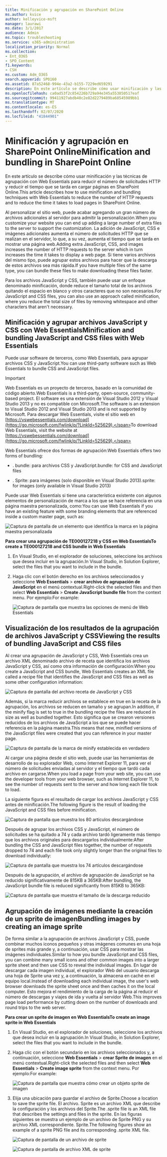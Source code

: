 ```yaml
---
title: Minificación y agrupación en SharePoint Online
ms.author: kvice
author: kelleyvice-msft
manager: laurawi
ms.date: 3/1/2017
audience: Admin
ms.topic: troubleshooting
ms.service: o365-administration
localization_priority: Normal
ms.collection:
- Ent_O365
- SPO_Content
f1.keywords:
- CSH
ms.custom: Adm_O365
search.appverid: SPO160
ms.assetid: 87a52468-994e-43a2-b155-7229ed659291
description: En este artículo se describe cómo usar minificación y las técnicas de agrupación con Web Essentials para reducir el número de solicitudes HTTP y reducir el tiempo que se tarda en cargar páginas en SharePoint Online.
ms.openlocfilehash: ca0ad53f2c854226b729a94e345a553850517eaf
ms.sourcegitcommit: 99411927abdb40c2e82d2279489ba60545989bb1
ms.translationtype: MT
ms.contentlocale: es-ES
ms.lasthandoff: 02/07/2020
ms.locfileid: "41844901"
---
```

# <a name="minification-and-bundling-in-sharepoint-online"></a><span data-ttu-id="1e79f-103">Minificación y agrupación en SharePoint Online</span><span class="sxs-lookup"><span data-stu-id="1e79f-103">Minification and bundling in SharePoint Online</span></span>

<span data-ttu-id="1e79f-104">En este artículo se describe cómo usar minificación y las técnicas de agrupación con Web Essentials para reducir el número de solicitudes HTTP y reducir el tiempo que se tarda en cargar páginas en SharePoint Online.</span><span class="sxs-lookup"><span data-stu-id="1e79f-104">This article describes how to use minification and bundling techniques with Web Essentials to reduce the number of HTTP requests and to reduce the time it takes to load pages in SharePoint Online.</span></span>
  
<span data-ttu-id="1e79f-105">Al personalizar el sitio web, puede acabar agregando un gran número de archivos adicionales al servidor para admitir la personalización.</span><span class="sxs-lookup"><span data-stu-id="1e79f-105">When you customize your website you can end up adding a large number of extra files to the server to support the customization.</span></span> <span data-ttu-id="1e79f-106">La adición de JavaScript, CSS e imágenes adicionales aumenta el número de solicitudes HTTP que se realizan en el servidor, lo que, a su vez, aumenta el tiempo que se tarda en mostrar una página web.</span><span class="sxs-lookup"><span data-stu-id="1e79f-106">Adding extra JavaScript, CSS, and images increases the number of HTTP requests to the server which in turn increases the time it takes to display a web page.</span></span> <span data-ttu-id="1e79f-107">Si tiene varios archivos del mismo tipo, puede agrupar estos archivos para hacer que la descarga de estos archivos sea más rápida.</span><span class="sxs-lookup"><span data-stu-id="1e79f-107">If you have multiple files of the same type, you can bundle these files to make downloading these files faster.</span></span>
  
<span data-ttu-id="1e79f-108">Para los archivos JavaScript y CSS, también puede usar un enfoque denominado minificación, donde reduce el tamaño total de los archivos quitando el espacio en blanco y otros caracteres que no son necesarios.</span><span class="sxs-lookup"><span data-stu-id="1e79f-108">For JavaScript and CSS files, you can also use an approach called minification, where you reduce the total size of files by removing whitespace and other characters that aren't necessary.</span></span>
  
## <a name="minification-and-bundling-javascript-and-css-files-with-web-essentials"></a><span data-ttu-id="1e79f-109">Minificación y agrupar archivos JavaScript y CSS con Web Essentials</span><span class="sxs-lookup"><span data-stu-id="1e79f-109">Minification and bundling JavaScript and CSS files with Web Essentials</span></span>

<span data-ttu-id="1e79f-110">Puede usar software de terceros, como Web Essentials, para agrupar archivos CSS y JavaScript.</span><span class="sxs-lookup"><span data-stu-id="1e79f-110">You can use third-party software such as Web Essentials to bundle CSS and JavaScript files.</span></span>
  
> [!IMPORTANT]
> <span data-ttu-id="1e79f-111">Web Essentials es un proyecto de terceros, basado en la comunidad de código abierto.</span><span class="sxs-lookup"><span data-stu-id="1e79f-111">Web Essentials is a third-party, open-source, community-based project.</span></span> <span data-ttu-id="1e79f-112">El software es una extensión de Visual Studio 2012 y Visual Studio 2013 y no es compatible con Microsoft.</span><span class="sxs-lookup"><span data-stu-id="1e79f-112">The software is an extension to Visual Studio 2012 and Visual Studio 2013 and is not supported by Microsoft.</span></span> <span data-ttu-id="1e79f-113">Para descargar Web Essentials, visite el sitio web en [https://vswebessentials.com/download](https://go.microsoft.com/fwlink/p/?LinkId=525629).</span><span class="sxs-lookup"><span data-stu-id="1e79f-113">To download Web Essentials, visit the website at [https://vswebessentials.com/download](https://go.microsoft.com/fwlink/p/?LinkId=525629).</span></span> 
  
<span data-ttu-id="1e79f-114">Web Essentials ofrece dos formas de agrupación:</span><span class="sxs-lookup"><span data-stu-id="1e79f-114">Web Essentials offers two forms of bundling:</span></span>
  
- <span data-ttu-id="1e79f-115">. bundle: para archivos CSS y JavaScript</span><span class="sxs-lookup"><span data-stu-id="1e79f-115">.bundle: for CSS and JavaScript files</span></span>
    
- <span data-ttu-id="1e79f-116">. Sprite: para imágenes (solo disponible en Visual Studio 2013)</span><span class="sxs-lookup"><span data-stu-id="1e79f-116">.sprite: for images (only available in Visual Studio 2013)</span></span>
    
<span data-ttu-id="1e79f-117">Puede usar Web Essentials si tiene una característica existente con algunos elementos de personalización de marca a los que se hace referencia en una página maestra personalizada, como:</span><span class="sxs-lookup"><span data-stu-id="1e79f-117">You can use Web Essentials if you have an existing feature with some branding elements that are referenced inside a custom master page, such as:</span></span>
  
![Captura de pantalla de un elemento que identifica la marca en la página maestra personalizada](media/3a6eba36-973d-482b-8556-a9394b8ba19f.png)
  
 <span data-ttu-id="1e79f-119">**Para crear una agrupación de TE000127218 y CSS en Web Essentials**</span><span class="sxs-lookup"><span data-stu-id="1e79f-119">**To create a TE000127218 and CSS bundle in Web Essentials**</span></span>
  
1. <span data-ttu-id="1e79f-120">En Visual Studio, en el explorador de soluciones, seleccione los archivos que desea incluir en la agrupación.</span><span class="sxs-lookup"><span data-stu-id="1e79f-120">In Visual Studio, in Solution Explorer, select the files that you want to include in the bundle.</span></span>
    
2. <span data-ttu-id="1e79f-121">Haga clic con el botón derecho en los archivos seleccionados y seleccione **Web Essentials** \> **crear archivo de agrupación de JavaScript** en el menú contextual.</span><span class="sxs-lookup"><span data-stu-id="1e79f-121">Right-click the selected files and then select **Web Essentials** \> **Create JavaScript bundle file** from the context menu.</span></span> <span data-ttu-id="1e79f-122">Por ejemplo:</span><span class="sxs-lookup"><span data-stu-id="1e79f-122">For example:</span></span> 
    
    ![Captura de pantalla que muestra las opciones de menú de Web Essentials](media/41aac84c-4538-4f78-b454-46e651f868a3.png)
  
## <a name="viewing-the-results-of-bundling-javascript-and-css-files"></a><span data-ttu-id="1e79f-124">Visualización de los resultados de la agrupación de archivos JavaScript y CSS</span><span class="sxs-lookup"><span data-stu-id="1e79f-124">Viewing the results of bundling JavaScript and CSS files</span></span>

<span data-ttu-id="1e79f-125">Al crear una agrupación de JavaScript y CSS, Web Essentials crea un archivo XML denominado archivo de receta que identifica los archivos JavaScript y CSS, así como otra información de configuración:</span><span class="sxs-lookup"><span data-stu-id="1e79f-125">When you create a JavaScript and CSS bundle, Web Essentials creates an XML file called a recipe file that identifies the JavaScript and CSS files as well as some other configuration information:</span></span> 
  
![Captura de pantalla del archivo receta de JavaScript y CSS](media/7ba891f8-52d8-467b-a0f6-b062dd1137a4.png)
  
<span data-ttu-id="1e79f-127">Además, si la marca reducir archivos se establece en true en la receta de la agrupación, los archivos se reducen en tamaño y se agrupan.</span><span class="sxs-lookup"><span data-stu-id="1e79f-127">In addition, if the minify flag is set to true in the bundling recipe the files are reduced in size as well as bundled together.</span></span> <span data-ttu-id="1e79f-128">Esto significa que se crearon versiones reducidos de los archivos de JavaScript a los que se puede hacer referencia en la página maestra.</span><span class="sxs-lookup"><span data-stu-id="1e79f-128">This means that new, minified versions of the JavaScript files were created that you can reference in your master page.</span></span>
  
![Captura de pantalla de la marca de minify establecida en verdadero](media/50523af2-6412-4117-ac3d-5bd26f6d562e.png)
  
<span data-ttu-id="1e79f-130">Al cargar una página desde el sitio web, puede usar las herramientas de desarrollo de su explorador Web, como Internet Explorer 11, para ver el número de solicitudes enviadas al servidor y el tiempo que tardó cada archivo en cargarse.</span><span class="sxs-lookup"><span data-stu-id="1e79f-130">When you load a page from your web site, you can use the developer tools from your web browser, such as Internet Explorer 11, to see the number of requests sent to the server and how long each file took to load.</span></span>
  
<span data-ttu-id="1e79f-131">La siguiente figura es el resultado de cargar los archivos JavaScript y CSS antes de minificación.</span><span class="sxs-lookup"><span data-stu-id="1e79f-131">The following figure is the result of loading the JavaScript and CSS files before minification.</span></span>
  
![Captura de pantalla que muestra los 80 artículos descargándose](media/e2df3912-1923-46e6-8cf2-3015a31554e1.png)
  
<span data-ttu-id="1e79f-133">Después de agrupar los archivos CSS y JavaScript, el número de solicitudes se ha quitado a 74 y cada archivo tardó ligeramente más tiempo que los archivos originales para descargarlos individualmente:</span><span class="sxs-lookup"><span data-stu-id="1e79f-133">After bundling the CSS and JavaScript files together, the number of requests dropped to 74 and each file took only slightly longer than the original files to download individually:</span></span>
  
![Captura de pantalla que muestra los 74 artículos descargándose](media/686c4387-70e8-4a74-9d45-059f33a91184.png)
  
<span data-ttu-id="1e79f-135">Después de la agrupación, el archivo de agrupación de JavaScript se ha reducido significativamente de 815KB a 365KB:</span><span class="sxs-lookup"><span data-stu-id="1e79f-135">After bundling, the JavaScript bundle file is reduced significantly from 815KB to 365KB:</span></span>
  
![Captura de pantalla que muestra el tamaño de la descarga reducido](media/5e7dbd98-faff-4f68-b320-108fb252e395.png)
  
## <a name="bundling-images-by-creating-an-image-sprite"></a><span data-ttu-id="1e79f-137">Agrupación de imágenes mediante la creación de un sprite de imagen</span><span class="sxs-lookup"><span data-stu-id="1e79f-137">Bundling images by creating an image sprite</span></span>

<span data-ttu-id="1e79f-138">De forma similar a la agrupación de archivos JavaScript y CSS, puede combinar muchos iconos pequeños y otras imágenes comunes en una hoja de sprites más grande y, a continuación, usar CSS para mostrar las imágenes individuales.</span><span class="sxs-lookup"><span data-stu-id="1e79f-138">Similar to how you bundle JavaScript and CSS files, you can combine many small icons and other common images into a larger sprite sheet and then use CSS to reveal the individual images.</span></span> <span data-ttu-id="1e79f-139">En lugar de descargar cada imagen individual, el explorador Web del usuario descarga una hoja de Sprite una vez y, a continuación, la almacena en caché en el equipo local.</span><span class="sxs-lookup"><span data-stu-id="1e79f-139">Instead of downloading each individual image, the user's web browser downloads the sprite sheet once and then caches it on the local computer.</span></span> <span data-ttu-id="1e79f-140">Esto mejora el rendimiento de la carga de la página al reducir el número de descargas y viajes de ida y vuelta al servidor Web.</span><span class="sxs-lookup"><span data-stu-id="1e79f-140">This improves page load performance by cutting down on the number of downloads and round trips to the web server.</span></span>
  
 <span data-ttu-id="1e79f-141">**Para crear un sprite de imagen en Web Essentials**</span><span class="sxs-lookup"><span data-stu-id="1e79f-141">**To create an image sprite in Web Essentials**</span></span>
  
1. <span data-ttu-id="1e79f-142">En Visual Studio, en el explorador de soluciones, seleccione los archivos que desea incluir en la agrupación.</span><span class="sxs-lookup"><span data-stu-id="1e79f-142">In Visual Studio, in Solution Explorer, select the files that you want to include in the bundle.</span></span>
    
2. <span data-ttu-id="1e79f-143">Haga clic con el botón secundario en los archivos seleccionados y, a continuación, seleccione **Web Essentials** \> **crear Sprite de imagen** en el menú contextual.</span><span class="sxs-lookup"><span data-stu-id="1e79f-143">Right-click the selected files and then select **Web Essentials** \> **Create image sprite** from the context menu.</span></span> <span data-ttu-id="1e79f-144">Por ejemplo:</span><span class="sxs-lookup"><span data-stu-id="1e79f-144">For example:</span></span> 
    
    ![Captura de pantalla que muestra cómo crear un objeto sprite de imagen](media/de0fe741-4ef7-4e3b-bafa-ef9f4822dac6.png)
  
3. <span data-ttu-id="1e79f-146">Elija una ubicación para guardar el archivo de Sprite.</span><span class="sxs-lookup"><span data-stu-id="1e79f-146">Choose a location to save the sprite file.</span></span> <span data-ttu-id="1e79f-147">El archivo. Sprite es un archivo XML que describe la configuración y los archivos del Sprite.</span><span class="sxs-lookup"><span data-stu-id="1e79f-147">The .sprite file is an XML file that describes the settings and files in the sprite.</span></span> <span data-ttu-id="1e79f-148">En las figuras siguientes se muestra un ejemplo de un archivo de Sprite PNG y su archivo XML correspondiente. Sprite.</span><span class="sxs-lookup"><span data-stu-id="1e79f-148">The following figures show an example of a sprite PNG file and its corresponding .sprite XML file.</span></span>
    
    ![Captura de pantalla de un archivo de sprite](media/0876bb2a-d1b9-4169-8e95-9c290d628d90.png)
  
    ![Captura de pantalla de archivo XML de sprite](media/d1f94776-280d-4d56-abb5-384f145d9989.png)
  

